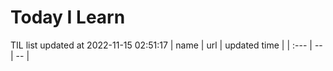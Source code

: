 # Today I Learn 
TIL list updated at 2022-11-15 02:51:17
| name | url | updated time |
| :--- | -- | -- |
